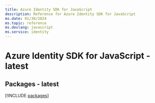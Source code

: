 ```yaml
---
title: Azure Identity SDK for JavaScript
description: Reference for Azure Identity SDK for JavaScript
ms.date: 01/30/2024
ms.topic: reference
ms.devlang: javascript
ms.service: identity
---
```

# Azure Identity SDK for JavaScript - latest
## Packages - latest
[!INCLUDE [packages](identity-index.md)]